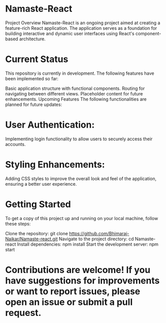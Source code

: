 # Namaste-React
Project Overview
Namaste-React is an ongoing project aimed at creating a feature-rich React application. The application serves as a foundation for building interactive and dynamic user interfaces using React's component-based architecture.

# Current Status
This repository is currently in development. The following features have been implemented so far:

Basic application structure with functional components.
Routing for navigating between different views.
Placeholder content for future enhancements.
Upcoming Features
The following functionalities are planned for future updates:

# User Authentication:
Implementing login functionality to allow users to securely access their accounts.

# Styling Enhancements:
Adding CSS styles to improve the overall look and feel of the application, ensuring a better user experience.

# Getting Started
To get a copy of this project up and running on your local machine, follow these steps:

Clone the repository: git clone https://github.com/Bhimaraj-Naikar/Namaste-react.git
Navigate to the project directory: cd Namaste-react
Install dependencies: npm install
Start the development server: npm start

# Contributions are welcome! If you have suggestions for improvements or want to report issues, please open an issue or submit a pull request.

